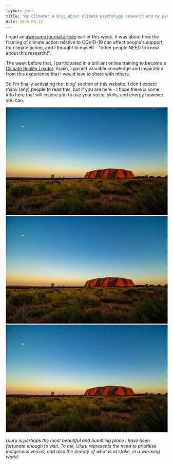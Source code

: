 ```yaml
---
layout: post
title: "My Climate: A blog about climate psychology research and my personal climate actions"
date: 2020-09-12
---
```


I read an <a href="https://www.sciencedirect.com/science/article/pii/S027249442030387X">awesome journal article</a> earlier this week. It was about how the framing of climate action relative to COVID-19 can affect people's support for climate action, and I thought to myself - "other people NEED to know about this research!".

The week before that, I participated in a brilliant online training to become a <a href="https://www.climaterealityglobaltraining.com/">Climate Reality Leader</a>. Again, I gained valuable knowledge and inspiration from this experience that I would love to share with others.

So I'm finally activating the 'blog' section of this website. I don't expect many (any) people to read this, but if you are here - I hope there is some info here that will inspire you to use your voice, skills, and energy however you can. 

<img src="images/ondrej-machart-uluru_.5.png" alt="Uluru by Ondrej Machart"/>

<img src="/_posts/images/ondrej-machart-uluru_.5.png" alt="Uluru by Ondrej Machart"/>

<img src="https://github.com/belindaxie/belindaxie.github.io/blob/belindaxie-blog-in-progress-crl/_posts/ondrej-machart-uluru.jpg" alt="Uluru by Ondrej Machart"/>

*Uluru is perhaps the most beautiful and humbling place I have been fortunate enough to visit. To me, Uluru represents the need to prioritise Indigenous voices, and also the beauty of what is at stake, in a warming world.*
